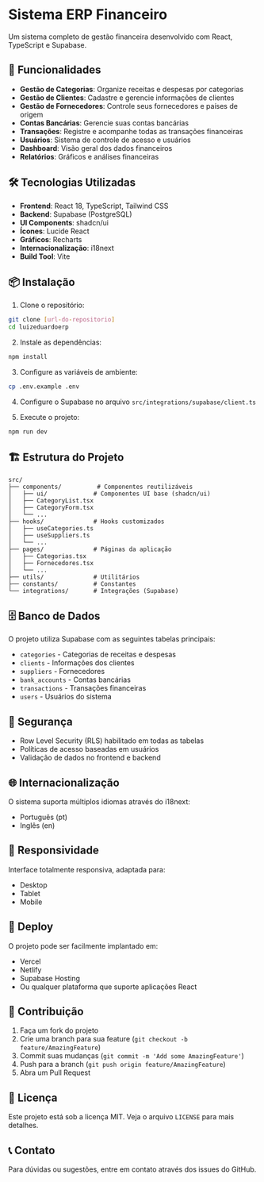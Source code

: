 
# Sistema ERP Financeiro

Um sistema completo de gestão financeira desenvolvido com React, TypeScript e Supabase.

## 🚀 Funcionalidades

- **Gestão de Categorias**: Organize receitas e despesas por categorias
- **Gestão de Clientes**: Cadastre e gerencie informações de clientes
- **Gestão de Fornecedores**: Controle seus fornecedores e países de origem
- **Contas Bancárias**: Gerencie suas contas bancárias
- **Transações**: Registre e acompanhe todas as transações financeiras
- **Usuários**: Sistema de controle de acesso e usuários
- **Dashboard**: Visão geral dos dados financeiros
- **Relatórios**: Gráficos e análises financeiras

## 🛠️ Tecnologias Utilizadas

- **Frontend**: React 18, TypeScript, Tailwind CSS
- **Backend**: Supabase (PostgreSQL)
- **UI Components**: shadcn/ui
- **Ícones**: Lucide React
- **Gráficos**: Recharts
- **Internacionalização**: i18next
- **Build Tool**: Vite

## 📦 Instalação

1. Clone o repositório:
```bash
git clone [url-do-repositorio]
cd luizeduardoerp
```

2. Instale as dependências:
```bash
npm install
```

3. Configure as variáveis de ambiente:
```bash
cp .env.example .env
```

4. Configure o Supabase no arquivo `src/integrations/supabase/client.ts`

5. Execute o projeto:
```bash
npm run dev
```

## 🏗️ Estrutura do Projeto

```
src/
├── components/          # Componentes reutilizáveis
│   ├── ui/             # Componentes UI base (shadcn/ui)
│   ├── CategoryList.tsx
│   ├── CategoryForm.tsx
│   └── ...
├── hooks/              # Hooks customizados
│   ├── useCategories.ts
│   ├── useSuppliers.ts
│   └── ...
├── pages/              # Páginas da aplicação
│   ├── Categorias.tsx
│   ├── Fornecedores.tsx
│   └── ...
├── utils/              # Utilitários
├── constants/          # Constantes
└── integrations/       # Integrações (Supabase)
```

## 🗄️ Banco de Dados

O projeto utiliza Supabase com as seguintes tabelas principais:

- `categories` - Categorias de receitas e despesas
- `clients` - Informações dos clientes
- `suppliers` - Fornecedores
- `bank_accounts` - Contas bancárias
- `transactions` - Transações financeiras
- `users` - Usuários do sistema

## 🔐 Segurança

- Row Level Security (RLS) habilitado em todas as tabelas
- Políticas de acesso baseadas em usuários
- Validação de dados no frontend e backend

## 🌐 Internacionalização

O sistema suporta múltiplos idiomas através do i18next:
- Português (pt)
- Inglês (en)

## 📱 Responsividade

Interface totalmente responsiva, adaptada para:
- Desktop
- Tablet
- Mobile

## 🚀 Deploy

O projeto pode ser facilmente implantado em:
- Vercel
- Netlify
- Supabase Hosting
- Ou qualquer plataforma que suporte aplicações React

## 🤝 Contribuição

1. Faça um fork do projeto
2. Crie uma branch para sua feature (`git checkout -b feature/AmazingFeature`)
3. Commit suas mudanças (`git commit -m 'Add some AmazingFeature'`)
4. Push para a branch (`git push origin feature/AmazingFeature`)
5. Abra um Pull Request

## 📄 Licença

Este projeto está sob a licença MIT. Veja o arquivo `LICENSE` para mais detalhes.

## 📞 Contato

Para dúvidas ou sugestões, entre em contato através dos issues do GitHub.
